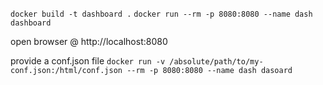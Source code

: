 ```docker build -t dashboard .```
```docker run --rm -p 8080:8080 --name dash dashboard```

open browser @ http://localhost:8080

provide a conf.json file
```docker run -v /absolute/path/to/my-conf.json:/html/conf.json --rm -p 8080:8080 --name dash dasoard```  
